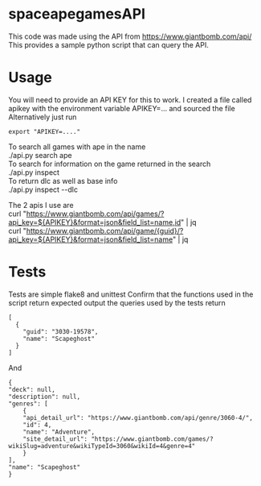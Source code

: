 # spaceapegamesAPI

This code was made using the API from https://www.giantbomb.com/api/  
This provides a sample python script that can query the API.


# Usage
You will need to provide an API KEY for this to work.
I created a file called apikey with the environment variable APIKEY=... and sourced the file
Alternatively just run

```
export "APIKEY=...."
```

To search all games with ape in the name  
./api.py search ape  
To search for information on the game returned in the search  
./api.py inspect <guid>  
To return dlc as well as base info  
./api.py inspect <guid> --dlc  

The 2 apis I use are  
curl "https://www.giantbomb.com/api/games/?api_key=${APIKEY}&format=json&field_list=name,id" | jq  
curl "https://www.giantbomb.com/api/game/{guid}/?api_key=${APIKEY}&format=json&field_list=name" | jq

# Tests
Tests are simple flake8 and unittest
Confirm that the functions used in the script return expected output
the queries used by the tests return
```
[
  {
    "guid": "3030-19578",
    "name": "Scapeghost"
  }
]
```
And
```
{
"deck": null,
"description": null,
"genres": [
    {
    "api_detail_url": "https://www.giantbomb.com/api/genre/3060-4/",
    "id": 4,
    "name": "Adventure",
    "site_detail_url": "https://www.giantbomb.com/games/?wikiSlug=adventure&wikiTypeId=3060&wikiId=4&genre=4"
    }
],
"name": "Scapeghost"
}
```